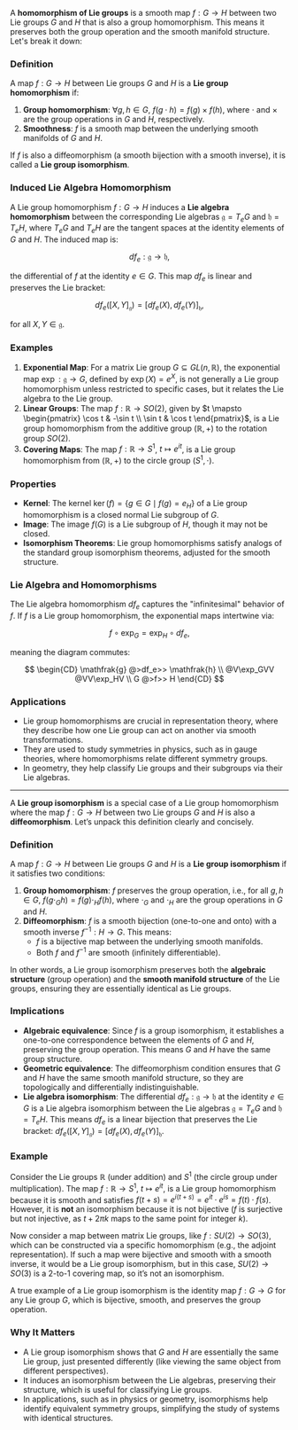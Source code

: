 A **homomorphism of Lie groups** is a smooth map $f: G \to H$ between two Lie groups $G$ and $H$ that is also a group homomorphism. This means it preserves both the group operation and the smooth manifold structure. Let's break it down:

### Definition
A map $f: G \to H$ between Lie groups $G$ and $H$ is a **Lie group homomorphism** if:
1. **Group homomorphism**: $\forall g, h \in G$, $f(g \cdot h) = f(g) \times f(h)$, where $\cdot$ and $\times$ are the group operations in $G$ and $H$, respectively.
2. **Smoothness**: $f$ is a smooth map between the underlying smooth manifolds of $G$ and $H$.

If $f$ is also a diffeomorphism (a smooth bijection with a smooth inverse), it is called a **Lie group isomorphism**.

### Induced Lie Algebra Homomorphism
A Lie group homomorphism $f: G \to H$ induces a **Lie algebra homomorphism** between the corresponding Lie algebras $\mathfrak{g} = T_e G$ and $\mathfrak{h} = T_e H$, where $T_e G$ and $T_e H$ are the tangent spaces at the identity elements of $G$ and $H$. The induced map is:

$$df_e: \mathfrak{g} \to \mathfrak{h},$$

the differential of $f$ at the identity $e \in G$. This map $df_e$ is linear and preserves the Lie bracket:

$$df_e([X, Y]_{\mathfrak{g}}) = [df_e(X), df_e(Y)]_{\mathfrak{h}},$$

for all $X, Y \in \mathfrak{g}$.

### Examples
1. **Exponential Map**: For a matrix Lie group $G \subseteq GL(n, \mathbb{R})$, the exponential map $\exp: \mathfrak{g} \to G$, defined by $\exp(X) = e^X$, is not generally a Lie group homomorphism unless restricted to specific cases, but it relates the Lie algebra to the Lie group.
2. **Linear Groups**: The map $f: \mathbb{R} \to SO(2)$, given by $t \mapsto \begin{pmatrix} \cos t & -\sin t \\ \sin t & \cos t \end{pmatrix}$, is a Lie group homomorphism from the additive group $(\mathbb{R}, +)$ to the rotation group $SO(2)$.
3. **Covering Maps**: The map $f: \mathbb{R} \to S^1$, $t \mapsto e^{i t}$, is a Lie group homomorphism from $(\mathbb{R}, +)$ to the circle group $(S^1, \cdot)$.

### Properties
- **Kernel**: The kernel $\ker(f) = \{ g \in G \mid f(g) = e_H \}$ of a Lie group homomorphism is a closed normal Lie subgroup of $G$.
- **Image**: The image $f(G)$ is a Lie subgroup of $H$, though it may not be closed.
- **Isomorphism Theorems**: Lie group homomorphisms satisfy analogs of the standard group isomorphism theorems, adjusted for the smooth structure.

### Lie Algebra and Homomorphisms
The Lie algebra homomorphism $df_e$ captures the "infinitesimal" behavior of $f$. If $f$ is a Lie group homomorphism, the exponential maps intertwine via:

$$f \circ \exp_G = \exp_H \circ df_e,$$

meaning the diagram commutes:

$$
\begin{CD}
\mathfrak{g} @>df_e>> \mathfrak{h} \\
@V\exp_GVV @VV\exp_HV \\
G @>f>> H
\end{CD}
$$

### Applications
- Lie group homomorphisms are crucial in representation theory, where they describe how one Lie group can act on another via smooth transformations.
- They are used to study symmetries in physics, such as in gauge theories, where homomorphisms relate different symmetry groups.
- In geometry, they help classify Lie groups and their subgroups via their Lie algebras.


---

A **Lie group isomorphism** is a special case of a Lie group homomorphism where the map $f: G \to H$ between two Lie groups $G$ and $H$ is also a **diffeomorphism**. Let’s unpack this definition clearly and concisely.

### Definition
A map $f: G \to H$ between Lie groups $G$ and $H$ is a **Lie group isomorphism** if it satisfies two conditions:
1. **Group homomorphism**: $f$ preserves the group operation, i.e., for all $g, h \in G$, $f(g \cdot_G h) = f(g) \cdot_H f(h)$, where $\cdot_G$ and $\cdot_H$ are the group operations in $G$ and $H$.
2. **Diffeomorphism**: $f$ is a smooth bijection (one-to-one and onto) with a smooth inverse $f^{-1}: H \to G$. This means:
   - $f$ is a bijective map between the underlying smooth manifolds.
   - Both $f$ and $f^{-1}$ are smooth (infinitely differentiable).

In other words, a Lie group isomorphism preserves both the **algebraic structure** (group operation) and the **smooth manifold structure** of the Lie groups, ensuring they are essentially identical as Lie groups.

### Implications
- **Algebraic equivalence**: Since $f$ is a group isomorphism, it establishes a one-to-one correspondence between the elements of $G$ and $H$, preserving the group operation. This means $G$ and $H$ have the same group structure.
- **Geometric equivalence**: The diffeomorphism condition ensures that $G$ and $H$ have the same smooth manifold structure, so they are topologically and differentially indistinguishable.
- **Lie algebra isomorphism**: The differential $df_e: \mathfrak{g} \to \mathfrak{h}$ at the identity $e \in G$ is a Lie algebra isomorphism between the Lie algebras $\mathfrak{g} = T_e G$ and $\mathfrak{h} = T_e H$. This means $df_e$ is a linear bijection that preserves the Lie bracket: $df_e([X, Y]_{\mathfrak{g}}) = [df_e(X), df_e(Y)]_{\mathfrak{h}}$.

### Example
Consider the Lie groups $\mathbb{R}$ (under addition) and $S^1$ (the circle group under multiplication). The map $f: \mathbb{R} \to S^1$, $t \mapsto e^{i t}$, is a Lie group homomorphism because it is smooth and satisfies $f(t + s) = e^{i(t+s)} = e^{i t} \cdot e^{i s} = f(t) \cdot f(s)$. However, it is **not** an isomorphism because it is not bijective ($f$ is surjective but not injective, as $t + 2\pi k$ maps to the same point for integer $k$).

Now consider a map between matrix Lie groups, like $f: SU(2) \to SO(3)$, which can be constructed via a specific homomorphism (e.g., the adjoint representation). If such a map were bijective and smooth with a smooth inverse, it would be a Lie group isomorphism, but in this case, $SU(2) \to SO(3)$ is a 2-to-1 covering map, so it’s not an isomorphism.

A true example of a Lie group isomorphism is the identity map $f: G \to G$ for any Lie group $G$, which is bijective, smooth, and preserves the group operation.

### Why It Matters
- A Lie group isomorphism shows that $G$ and $H$ are essentially the same Lie group, just presented differently (like viewing the same object from different perspectives).
- It induces an isomorphism between the Lie algebras, preserving their structure, which is useful for classifying Lie groups.
- In applications, such as in physics or geometry, isomorphisms help identify equivalent symmetry groups, simplifying the study of systems with identical structures.